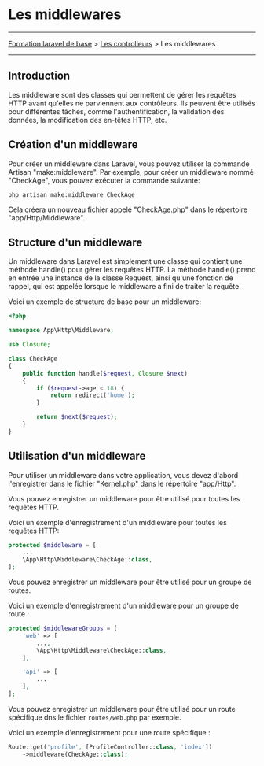 # Les middlewares

---

[Formation laravel de base](../../README.md) > [Les controlleurs](../README.md) > Les middlewares

---

## Introduction

Les middleware sont des classes qui permettent de gérer les 
requêtes HTTP avant qu'elles ne parviennent aux contrôleurs. 
Ils peuvent être utilisés pour différentes tâches, comme 
l'authentification, la validation des données, la modification 
des en-têtes HTTP, etc.

## Création d'un middleware

Pour créer un middleware dans Laravel, vous pouvez utiliser la 
commande Artisan "make:middleware". Par exemple, pour créer un 
middleware nommé "CheckAge", vous pouvez exécuter la commande 
suivante:

```shell
php artisan make:middleware CheckAge
```

Cela créera un nouveau fichier appelé "CheckAge.php" dans le 
répertoire "app/Http/Middleware".

## Structure d'un middleware

Un middleware dans Laravel est simplement une classe qui contient 
une méthode handle() pour gérer les requêtes HTTP. La méthode 
handle() prend en entrée une instance de la classe Request, 
ainsi qu'une fonction de rappel, qui est appelée lorsque le 
middleware a fini de traiter la requête.

Voici un exemple de structure de base pour un middleware:

```php
<?php

namespace App\Http\Middleware;

use Closure;

class CheckAge
{
    public function handle($request, Closure $next)
    {
        if ($request->age < 18) {
            return redirect('home');
        }

        return $next($request);
    }
}
```

## Utilisation d'un middleware

Pour utiliser un middleware dans votre application, vous devez 
d'abord l'enregistrer dans le fichier "Kernel.php" dans le 
répertoire "app/Http". 

Vous pouvez enregistrer un middleware pour 
être utilisé pour toutes les requêtes HTTP.

Voici un exemple d'enregistrement d'un middleware pour toutes 
les requêtes HTTP:

```php
protected $middleware = [
    ...
    \App\Http\Middleware\CheckAge::class,
];
```

Vous pouvez enregistrer un middleware pour être utilisé pour un 
groupe de routes.

Voici un exemple d'enregistrement d'un middleware pour un groupe 
de route :

```php
protected $middlewareGroups = [
    'web' => [
        ...,
        \App\Http\Middleware\CheckAge::class,
    ],

    'api' => [
        ...
    ],
];
```

Vous pouvez enregistrer un middleware pour être utilisé pour un
route spécifique dns le fichier `routes/web.php` par exemple.

Voici un exemple d'enregistrement pour une route spécifique :

```php
Route::get('profile', [ProfileController::class, 'index'])
    ->middleware(CheckAge::class);
```